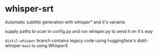 # whisper-srt
Automatic subtitle generation with whisper* and it's variants

supply paths to scan in config.py and run whisper.py to send it on it's way

`distil-whisper` branch contains legacy code using huggingface's distil-whisper
`main` is using WhisperX